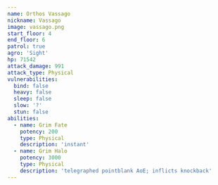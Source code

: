 ```yaml
---
name: Orthos Vassago
nickname: Vassago
image: vassago.png
start_floor: 4
end_floor: 6
patrol: true
agro: 'Sight'
hp: 71542
attack_damage: 991
attack_type: Physical
vulnerabilities:
  bind: false
  heavy: false
  sleep: false
  slow: '?'
  stun: false
abilities:
  - name: Grim Fate
    potency: 200
    type: Physical
    description: 'instant'
  - name: Grim Halo
    potency: 3000
    type: Physical
    description: 'telegraphed pointblank AoE; inflicts knockback'
---
```

